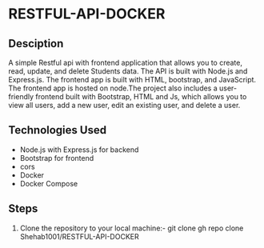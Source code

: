 # RESTFUL-API-DOCKER

## Desciption
A simple Restful api with frontend application that allows you to create, read, update, and delete Students data. The API is built with Node.js and Express.js. The frontend app is built with HTML, bootstrap, and JavaScript. The frontend app is hosted on node.The project also includes a user-friendly frontend built with Bootstrap, HTML and Js, which allows you to view all users, add a new user, edit an existing user, and delete a user.

## Technologies Used

- Node.js with Express.js for backend
- Bootstrap for frontend 
- cors
- Docker
- Docker Compose

## Steps

1. Clone the repository to your local machine:-
                git clone   gh repo clone Shehab1001/RESTFUL-API-DOCKER


